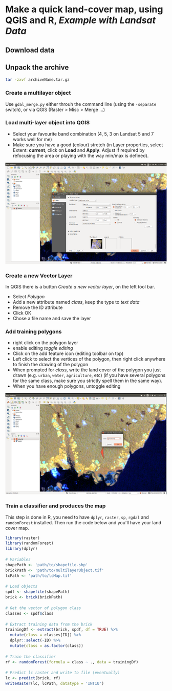 # Make a quick land-cover map, using QGIS and R, *Example with Landsat Data*

## Download data

## Unpack the archive

```sh
tar -zxvf archiveName.tar.gz
```

### Create a multilayer object

Use `gdal_merge.py` either throuh the command line (using the `-separate` switch), or via QGIS (Raster > Misc > Merge ...)

### Load multi-layer object into QGIS

- Select your favourite band combination (4, 5, 3 on Landsat 5 and 7 works well for me)
- Make sure you have a good (colour) stretch (in Layer properties, select Extent: **current**, click on **Load** and **Apply**. Adjust if required by refocusing the area or playing with the way min/max is defined).

![](figs/imageStretch.png)

### Create a new Vector Layer

In QGIS there is a button *Create a new vector layer*, on the left tool bar.

- Select *Polygon*
- Add a new attribute named *class*, keep the type to *text data*
- Remove the ID attribute
- Click OK
- Chose a file name and save the layer

### Add training polygons

- right click on the polygon layer
- enable editing *toggle editing*
- Click on the add feature icon (editing toolbar on top)
- Left click to select the vertices of the polygon, then right click anywhere to finish the drawing of the polygon
- When prompted for *class*, write the land cover of the polygon you just drawn (e.g. `urban`, `water`, `agriculture`, etc) (if you have several polygons for the same class, make sure you strictly spell them in the same way).
- When you have enough polygons, untoggle editing

![](figs/polygons.png)

### Train a classifier and produces the map

This step is done in R, you need to have `dplyr`, `raster`, `sp`, `rgdal` and `randomForest` installed. Then run the code below and you'll have your land cover map.

```r
library(raster)
library(randomForest)
library(dplyr)

# Variables
shapePath <- 'path/to/shapefile.shp'
brickPath <- 'path/to/multilayerObject.tif'
lcPath <- 'path/to/lcMap.tif'

# Load objects
spdf <- shapefile(shapePath)
brick <- brick(brickPath)

# Get the vector of polygon class
classes <- spdf$class

# Extract training data from the brick
trainingDf <- extract(brick, spdf, df = TRUE) %>%
  mutate(class = classes[ID]) %>%
  dplyr::select(-ID) %>%
  mutate(class = as.factor(class))

# Train the classifier
rf <- randomForest(formula = class ~ ., data = trainingDf)

# Predict lc raster and write to file (eventually)
lc <- predict(brick, rf)
writeRaster(lc, lcPath, datatype = 'INT1U')
```